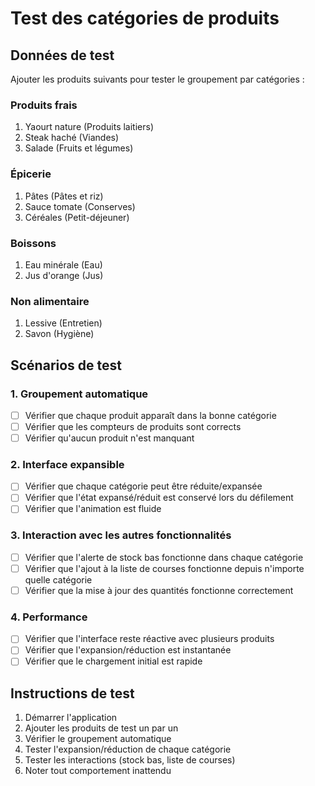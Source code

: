 # Test des catégories de produits

## Données de test
Ajouter les produits suivants pour tester le groupement par catégories :

### Produits frais
1. Yaourt nature (Produits laitiers)
2. Steak haché (Viandes)
3. Salade (Fruits et légumes)

### Épicerie
1. Pâtes (Pâtes et riz)
2. Sauce tomate (Conserves)
3. Céréales (Petit-déjeuner)

### Boissons
1. Eau minérale (Eau)
2. Jus d'orange (Jus)

### Non alimentaire
1. Lessive (Entretien)
2. Savon (Hygiène)

## Scénarios de test

### 1. Groupement automatique
- [ ] Vérifier que chaque produit apparaît dans la bonne catégorie
- [ ] Vérifier que les compteurs de produits sont corrects
- [ ] Vérifier qu'aucun produit n'est manquant

### 2. Interface expansible
- [ ] Vérifier que chaque catégorie peut être réduite/expansée
- [ ] Vérifier que l'état expansé/réduit est conservé lors du défilement
- [ ] Vérifier que l'animation est fluide

### 3. Interaction avec les autres fonctionnalités
- [ ] Vérifier que l'alerte de stock bas fonctionne dans chaque catégorie
- [ ] Vérifier que l'ajout à la liste de courses fonctionne depuis n'importe quelle catégorie
- [ ] Vérifier que la mise à jour des quantités fonctionne correctement

### 4. Performance
- [ ] Vérifier que l'interface reste réactive avec plusieurs produits
- [ ] Vérifier que l'expansion/réduction est instantanée
- [ ] Vérifier que le chargement initial est rapide

## Instructions de test

1. Démarrer l'application
2. Ajouter les produits de test un par un
3. Vérifier le groupement automatique
4. Tester l'expansion/réduction de chaque catégorie
5. Tester les interactions (stock bas, liste de courses)
6. Noter tout comportement inattendu
